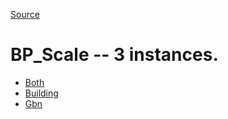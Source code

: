 [Source](https://github.com/mm80843/T3.5/blob/pages/index.md)

# BP_Scale -- 3 instances.

* [Both](https://github.com/mm80843/T3.5/blob/pages/BP_Scale/PBN__BP_Scale_1.md)
* [Building](https://github.com/mm80843/T3.5/blob/pages/BP_Scale/PBN__BP_Scale_0.md)
* [Gbn](https://github.com/mm80843/T3.5/blob/pages/BP_Scale/PBN__BP_Scale_2.md)
